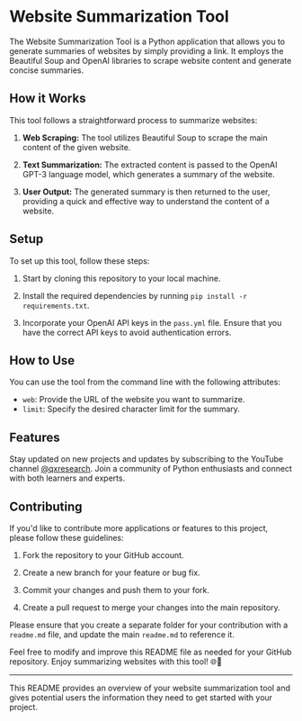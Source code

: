 # Website Summarization Tool

The Website Summarization Tool is a Python application that allows you to generate summaries of websites by simply providing a link. It employs the Beautiful Soup and OpenAI libraries to scrape website content and generate concise summaries.

## How it Works

This tool follows a straightforward process to summarize websites:

1. **Web Scraping:** The tool utilizes Beautiful Soup to scrape the main content of the given website.

2. **Text Summarization:** The extracted content is passed to the OpenAI GPT-3 language model, which generates a summary of the website.

3. **User Output:** The generated summary is then returned to the user, providing a quick and effective way to understand the content of a website.

## Setup

To set up this tool, follow these steps:

1. Start by cloning this repository to your local machine.

2. Install the required dependencies by running `pip install -r requirements.txt`.

3. Incorporate your OpenAI API keys in the `pass.yml` file. Ensure that you have the correct API keys to avoid authentication errors.

## How to Use

You can use the tool from the command line with the following attributes:

- `web`: Provide the URL of the website you want to summarize.
- `limit`: Specify the desired character limit for the summary.

## Features

Stay updated on new projects and updates by subscribing to the YouTube channel [@qxresearch](https://www.youtube.com/qxresearch). Join a community of Python enthusiasts and connect with both learners and experts.

## Contributing

If you'd like to contribute more applications or features to this project, please follow these guidelines:

1. Fork the repository to your GitHub account.

2. Create a new branch for your feature or bug fix.

3. Commit your changes and push them to your fork.

4. Create a pull request to merge your changes into the main repository.

Please ensure that you create a separate folder for your contribution with a `readme.md` file, and update the main `readme.md` to reference it.

Feel free to modify and improve this README file as needed for your GitHub repository. Enjoy summarizing websites with this tool! 🌐📃

---

This README provides an overview of your website summarization tool and gives potential users the information they need to get started with your project.
